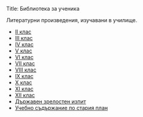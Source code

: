Title: Библиотека за ученика

Литературни произведения, изучавани в училище.

* [II клас](/collections/school/ii-class)
* [III клас](/collections/school/iii-class)
* [IV клас](/collections/school/iv-class)
* [V клас](/collections/school/v-class)
* [VI клас](/collections/school/vi-class)
* [VII клас](/collections/school/vii-class)
* [VIII клас](/collections/school/viii-class)
* [IX клас](/collections/school/ix-class)
* [X клас](/collections/school/x-class)
* [XI клас](/collections/school/xi-class)
* [XII клас](/collections/school/xii-class)
* [Държавен зрелостен изпит](/collections/school/dzi)
* [Учебно съдържание по стария план](/collections/school/old-programs)
